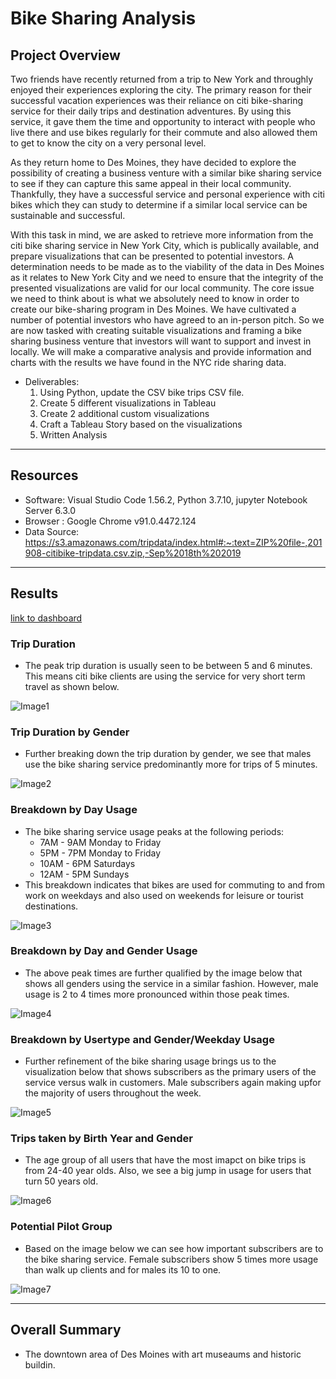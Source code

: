 # Bike Sharing Analysis


## Project Overview

Two friends have recently returned from a trip to New York and throughly enjoyed their experiences exploring the city. The primary reason for their successful vacation experiences was their reliance on citi bike-sharing service for their daily trips and destination adventures. By using this service, it gave them the time and opportunity to interact with people who live there and use bikes regularly for their commute and also allowed them to get to know the city on a very personal level.

As they return home to Des Moines, they have decided to explore the possibility of creating a business venture with a similar bike sharing service to see if they can capture this same appeal in their local community. Thankfully, they have a successful service and personal experience with citi bikes which they can study to determine if a similar local service can be sustainable and successful.

With this task in mind, we are asked to retrieve more information from the citi bike sharing service in New York City, which is publically available, and prepare visualizations that can be presented to potential investors. A determination needs to be made as to the viability of the data in Des Moines as it relates to New York City and we need to ensure that the integrity of the presented visualizations are valid for our local community. The core issue we need to think about is what we absolutely need to know in order to create our bike-sharing program in Des Moines. We have cultivated a number of potential investors who have agreed to an in-person pitch. So we are now tasked with creating suitable visualizations and framing a bike sharing business venture that investors will want to support and invest in locally. We will make a comparative analysis and provide information and charts with the results we have found in the NYC ride sharing data.

- Deliverables:
  1. Using Python, update the CSV bike trips CSV file.
  2. Create 5 different visualizations in Tableau
  3. Create 2 additional custom visualizations
  4. Craft a Tableau Story based on the visualizations
  5. Written Analysis
------------------------------------------------------------------------------------------------------------

## Resources
- Software: Visual Studio Code 1.56.2, Python 3.7.10, jupyter Notebook Server 6.3.0
- Browser : Google Chrome v91.0.4472.124 
- Data Source: https://s3.amazonaws.com/tripdata/index.html#:~:text=ZIP%20file-,201908-citibike-tripdata.csv.zip,-Sep%2018th%202019

------------------------------------------------------------------------------------------------------------

## Results

[link to dashboard](https://public.tableau.com/app/profile/barney.bullock/viz/Challenge14v2/CitiBikeStory?publish=yes)

### Trip Duration
- The peak trip duration is usually seen to be between 5 and 6 minutes. This means citi bike clients are using the service for very short term travel as shown below.

![Image1](images/1UserCheckout1.png)

### Trip Duration by Gender
- Further breaking down the trip duration by gender, we see that males use the bike sharing service predominantly more for trips of 5 minutes.

![Image2](images/2GenderCheckout1.png)

### Breakdown by Day Usage
- The bike sharing service usage peaks at the following periods:
  - 7AM - 9AM Monday to Friday
  - 5PM - 7PM Monday to Friday
  - 10AM - 6PM Saturdays
  - 12AM - 5PM Sundays
- This breakdown indicates that bikes are used for commuting to and from work on weekdays and also used on weekends for leisure or tourist destinations.

![Image3](images/3Trips1.png)

### Breakdown by Day and Gender Usage
- The above peak times are further qualified by the image below that shows all genders using the service in a similar fashion. However, male usage is 2 to 4 times more pronounced within those peak times.

![Image4](images/4TripsbyGender1.png)

### Breakdown by Usertype and Gender/Weekday Usage
- Further refinement of the bike sharing usage brings us to the visualization below that shows subscribers as the primary users of the service versus walk in customers. Male subscribers again making upfor the majority of users throughout the week.

![Image5](images/5TripsType1.png)

### Trips taken by Birth Year and Gender
- The age group of all users that have the most imapct on bike trips is from 24-40 year olds. Also, we see a big jump in usage for users that turn 50 years old.

![Image6](images/6BirthGender1.png)

### Potential Pilot Group
- Based on the image below we can see how important subscribers are to the bike sharing service. Female subscribers show 5 times more usage than walk up clients and for males its 10 to one.

![Image7](images/7TypeGender1.png)

------------------------------------------------------------------------------------------------------------

## Overall Summary
- The downtown area of Des Moines with art museaums and historic buildin.
